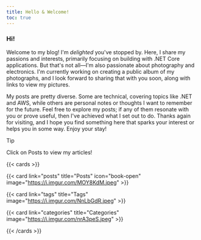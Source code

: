 ```yaml
---
title: Hello & Welcome! 
toc: true
---
```




### Hi!

Welcome to my blog! I'm *delighted* you've stopped by. Here, I share my passions and interests, primarily focusing on building with .NET Core applications. But that's not all—I'm also passionate about photography and electronics. I'm currently working on creating a public album of my photographs, and I look forward to sharing that with you soon, along with links to view my pictures.

My posts are pretty diverse. Some are technical, covering topics like .NET and AWS, while others are personal notes or thoughts I want to remember for the future. Feel free to explore my posts; if any of them resonate with you or prove useful, then I've achieved what I set out to do. Thanks again for visiting, and I hope you find something here that sparks your interest or helps you in some way. Enjoy your stay!

> [!TIP]
> Click on Posts to view my articles!

  {{< cards >}}

{{< card link="posts" title="Posts" icon="book-open" image="https://i.imgur.com/MOY8KdM.jpeg" >}}

{{< card link="tags" title="Tags" image="https://i.imgur.com/NnLbGdR.jpeg" >}}

{{< card link="categories" title="Categories" image="https://i.imgur.com/nrA3peS.jpeg" >}}

{{< /cards >}}
